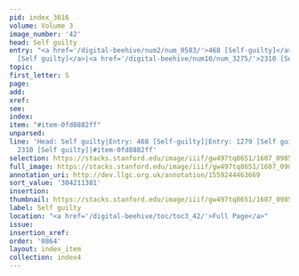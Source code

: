 ```yaml
---
pid: index_3616
volume: Volume 3
image_number: '42'
head: Self guilty
entry: "<a href='/digital-beehive/num2/num_0583/'>468 [Self-guilty]</a>|<a href='/digital-beehive/num6/num_1777/'>1279
  [Self guilty]</a>|<a href='/digital-beehive/num10/num_3275/'>2310 [Self guilty]</a>"
topic:
first_letter: S
page:
add:
xref:
see:
index:
item: "#item-0fd8882ff"
unparsed:
line: 'Head: Self guilty|Entry: 468 [Self-guilty]|Entry: 1279 [Self guilty]|Entry:
  2310 [Self guilty]|#item-0fd8882ff'
selection: https://stacks.stanford.edu/image/iiif/gw497tq8651/1607_0985/392,1381,794,131/full/0/default.jpg
full_image: https://stacks.stanford.edu/image/iiif/gw497tq8651/1607_0985/full/full/0/default.jpg
annotation_uri: http://dev.llgc.org.uk/annotation/1559244463669
sort_value: '304211381'
insertion:
thumbnail: https://stacks.stanford.edu/image/iiif/gw497tq8651/1607_0985/392,1381,794,131/150,/0/default.jpg
label: Self guilty
location: "<a href='/digital-beehive/toc/toc3_42/'>Full Page</a>"
issue:
insertion_xref:
order: '0864'
layout: index_item
collection: index4
---
```

